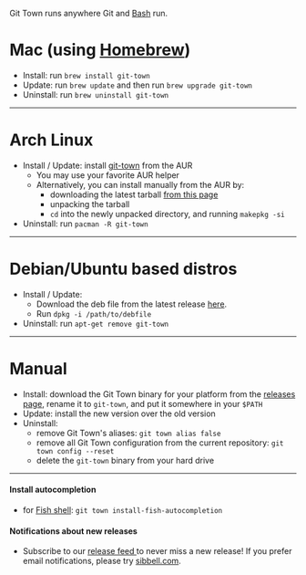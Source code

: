 Git Town runs anywhere Git and [Bash](https://www.gnu.org/software/bash/bash.html) run.

# Mac (using [Homebrew](http://brew.sh))
* Install: run `brew install git-town`
* Update: run `brew update` and then run `brew upgrade git-town`
* Uninstall: run `brew uninstall git-town`

---
# Arch Linux
* Install / Update: install [git-town](https://aur.archlinux.org/packages/git-town/) from the AUR
  * You may use your favorite AUR helper
  * Alternatively, you can install manually from the AUR by:
    * downloading the latest tarball [from this page](https://aur.archlinux.org/packages/git-town/)
    * unpacking the tarball
    * `cd` into the newly unpacked directory, and running `makepkg -si`
* Uninstall: run `pacman -R git-town`

---
# Debian/Ubuntu based distros
* Install / Update:
  * Download the deb file from the latest release [here](https://github.com/Originate/git-town/releases).
  * Run `dpkg -i /path/to/debfile`
* Uninstall: run `apt-get remove git-town`

---
# Manual
* Install: download the Git Town binary for your platform from the
  [releases page](https://github.com/Originate/git-town/releases),
  rename it to `git-town`,
  and put it somewhere in your `$PATH`
* Update: install the new version over the old version
* Uninstall:
  * remove Git Town's aliases: `git town alias false`
  * remove all Git Town configuration from the current repository: `git town config --reset`
  * delete the `git-town` binary from your hard drive

---


#### Install autocompletion

* for [Fish shell](http://fishshell.com): `git town install-fish-autocompletion`


#### Notifications about new releases

* Subscribe to our
  <a href="https://github.com/Originate/git-town/releases.atom">
  release feed <i class="ion-social-rss accent-color"></i></a> to never miss a new release!
  If you prefer email notifications, please try [sibbell.com](https://sibbell.com).
